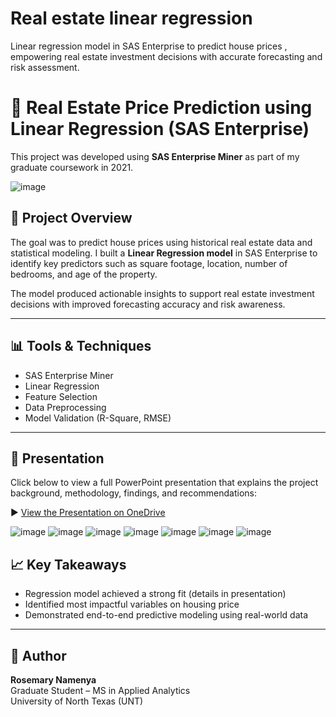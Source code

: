 # Real estate linear regression

 Linear regression model in SAS Enterprise to predict house prices , empowering real estate investment decisions with accurate forecasting and risk assessment.

 # 🏡 Real Estate Price Prediction using Linear Regression (SAS Enterprise)

This project was developed using **SAS Enterprise Miner** as part of my graduate coursework in 2021.

![image](https://github.com/user-attachments/assets/bbfb736b-25ab-4217-934f-a2d597a1c736)


## 📌 Project Overview

The goal was to predict house prices using historical real estate data and statistical modeling. I built a **Linear Regression model** in SAS Enterprise to identify key predictors such as square footage, location, number of bedrooms, and age of the property.

The model produced actionable insights to support real estate investment decisions with improved forecasting accuracy and risk awareness.

---

## 📊 Tools & Techniques

- SAS Enterprise Miner
- Linear Regression
- Feature Selection
- Data Preprocessing
- Model Validation (R-Square, RMSE)

---

## 🎥 Presentation

Click below to view a full PowerPoint presentation that explains the project background, methodology, findings, and recommendations:

▶️ [View the Presentation on OneDrive](https://1drv.ms/p/s!AiPWl0-0mQvni1z3GmkJ4FZvPcxM?e=MxREBZ)

![image](https://github.com/user-attachments/assets/97b98b10-358a-4ddb-9fde-688df72788d8)
![image](https://github.com/user-attachments/assets/e252db44-10d8-4646-846d-ec2f009fa95f)
![image](https://github.com/user-attachments/assets/953e37d1-0bd1-4cf4-962a-65ad84541eb6)
![image](https://github.com/user-attachments/assets/45956a2e-9eaf-453c-90cc-944c40ae922a)
![image](https://github.com/user-attachments/assets/d3bc65ea-97bc-47e9-80e0-a6c76aa860f2)
![image](https://github.com/user-attachments/assets/16f0a216-0029-4441-8f55-c3a3bcdb07c6)
![image](https://github.com/user-attachments/assets/38eff758-b41f-4307-863b-3a5353bf2603)


## 📈 Key Takeaways

- Regression model achieved a strong fit (details in presentation)
- Identified most impactful variables on housing price
- Demonstrated end-to-end predictive modeling using real-world data

---

## 🧠 Author

**Rosemary Namenya**  
Graduate Student – MS in Applied Analytics  
University of North Texas (UNT)


